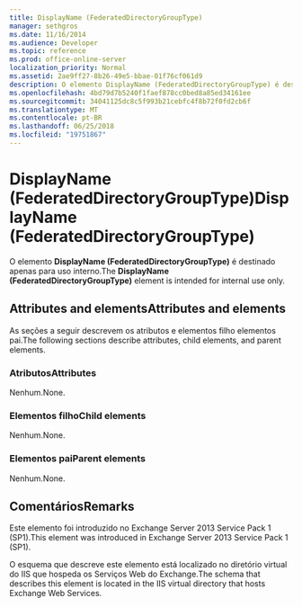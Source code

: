 ```yaml
---
title: DisplayName (FederatedDirectoryGroupType)
manager: sethgros
ms.date: 11/16/2014
ms.audience: Developer
ms.topic: reference
ms.prod: office-online-server
localization_priority: Normal
ms.assetid: 2ae9ff27-8b26-49e5-bbae-01f76cf061d9
description: O elemento DisplayName (FederatedDirectoryGroupType) é destinado apenas para uso interno.
ms.openlocfilehash: 4bd79d7b5240f1faef878cc0bed8a85ed34161ee
ms.sourcegitcommit: 34041125dc8c5f993b21cebfc4f8b72f0fd2cb6f
ms.translationtype: MT
ms.contentlocale: pt-BR
ms.lasthandoff: 06/25/2018
ms.locfileid: "19751867"
---
```

# <a name="displayname-federateddirectorygrouptype"></a><span data-ttu-id="25a93-103">DisplayName (FederatedDirectoryGroupType)</span><span class="sxs-lookup"><span data-stu-id="25a93-103">DisplayName (FederatedDirectoryGroupType)</span></span>

<span data-ttu-id="25a93-104">O elemento **DisplayName (FederatedDirectoryGroupType)** é destinado apenas para uso interno.</span><span class="sxs-lookup"><span data-stu-id="25a93-104">The **DisplayName (FederatedDirectoryGroupType)** element is intended for internal use only.</span></span> 

## <a name="attributes-and-elements"></a><span data-ttu-id="25a93-105">Attributes and elements</span><span class="sxs-lookup"><span data-stu-id="25a93-105">Attributes and elements</span></span>

<span data-ttu-id="25a93-106">As seções a seguir descrevem os atributos e elementos filho elementos pai.</span><span class="sxs-lookup"><span data-stu-id="25a93-106">The following sections describe attributes, child elements, and parent elements.</span></span>
  
### <a name="attributes"></a><span data-ttu-id="25a93-107">Atributos</span><span class="sxs-lookup"><span data-stu-id="25a93-107">Attributes</span></span>

<span data-ttu-id="25a93-108">Nenhum.</span><span class="sxs-lookup"><span data-stu-id="25a93-108">None.</span></span>
  
### <a name="child-elements"></a><span data-ttu-id="25a93-109">Elementos filho</span><span class="sxs-lookup"><span data-stu-id="25a93-109">Child elements</span></span>

<span data-ttu-id="25a93-110">Nenhum.</span><span class="sxs-lookup"><span data-stu-id="25a93-110">None.</span></span>
  
### <a name="parent-elements"></a><span data-ttu-id="25a93-111">Elementos pai</span><span class="sxs-lookup"><span data-stu-id="25a93-111">Parent elements</span></span>

<span data-ttu-id="25a93-112">Nenhum.</span><span class="sxs-lookup"><span data-stu-id="25a93-112">None.</span></span>
  
## <a name="remarks"></a><span data-ttu-id="25a93-113">Comentários</span><span class="sxs-lookup"><span data-stu-id="25a93-113">Remarks</span></span>

<span data-ttu-id="25a93-114">Este elemento foi introduzido no Exchange Server 2013 Service Pack 1 (SP1).</span><span class="sxs-lookup"><span data-stu-id="25a93-114">This element was introduced in Exchange Server 2013 Service Pack 1 (SP1).</span></span>
  
<span data-ttu-id="25a93-115">O esquema que descreve este elemento está localizado no diretório virtual do IIS que hospeda os Serviços Web do Exchange.</span><span class="sxs-lookup"><span data-stu-id="25a93-115">The schema that describes this element is located in the IIS virtual directory that hosts Exchange Web Services.</span></span>
  

